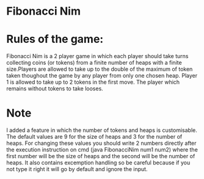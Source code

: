 # Fibonacci Nim
# Rules of the game:
Fibonacci Nim is a 2 player game in which each player should take turns collecting coins (or tokens) from a finite number of heaps with 
a finite size.Players are allowed to take up to the double of the maximum of token taken thoughout the game by any player from only one 
chosen heap. Player 1 is allowed to take up to 2 tokens in the first move. The player which remains without tokens to take looses.
# Note
I added a feature in which the number of tokens and heaps is customisable. The default values are 9 for the size of heaps and 3 
for the number of heaps. For changing these values you should write 2 numbers directly after the execution instruction on cmd 
(java FibonacciNim num1 num2) where the first number will be the size of heaps and the second will be the number of heaps. 
It also contains excemption handling so be careful because if you not type it right it will go by default and ignore the input.
